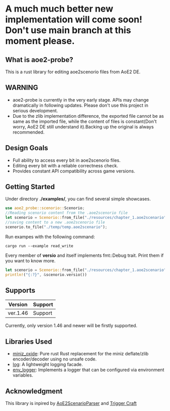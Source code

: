 # **A much much better new implementation will come soon! Don't use main branch at this moment please.**
## What is aoe2-probe?
This is a rust library for editing aoe2scenorio files from AoE2 DE.

## WARNING
* aoe2-probe is currently in the very early stage. APIs may change dramatically in following updates. Please don't use this project in serious development.
* Due to the zlib implementation difference,  the exported file cannot be as same as the imported file, while the content of files is constant(Don't worry, AoE2 DE still understand it).Backing up the original is always recommended.

## Design Goals
* Full ability to access every bit in aoe2scenorio files.
* Editing every bit with a reliable correctness check.
* Provides constant API compatibility across game versions.

## Getting Started
Under directory **./examples/**, you can find several simple showcases.
```rust
use aoe2_probe::scenorio::Scenorio;
//Reading scenorio content from the .aoe2scenorio file
let scenorio = Scenorio::from_file("./resources/chapter_1.aoe2scenario");
//saving content to a new .aoe2scenorio file
scenorio.to_file("./temp/temp.aoe2scenario");
```
Run exampes with the following command:
```shell
cargo run --example read_write
```
Every member of **versio** and itself implements fmt::Debug trait. Print them if you want to know more.
```rust
let scenorio = Scenorio::from_file("./resources/chapter_1.aoe2scenario");
println!("{:?}", &scenorio.versio())
```
## Supports
|Version|Support|
|----|----|
|ver.1.46|Support|

Currently, only version 1.46 and newer will be firstly supported.

## Libraries Used
* [miniz_oxide](https://github.com/Frommi/miniz_oxide): Pure rust Rust replacement for the miniz deflate/zlib encoder/decoder using no unsafe code.
* [log](https://github.com/rust-lang/log): A lightweight logging facade.
* [env_logger](https://github.com/env-logger-rs/env_logger/): Implements a logger that can be configured via environment variables.

## Acknowledgment
This library is inpired by [AoE2ScenarioParser](https://github.com/KSneijders/AoE2ScenarioParser) and [Trigger Craft](https://github.com/MegaDusknoir/AoE2TriggerCraft)


